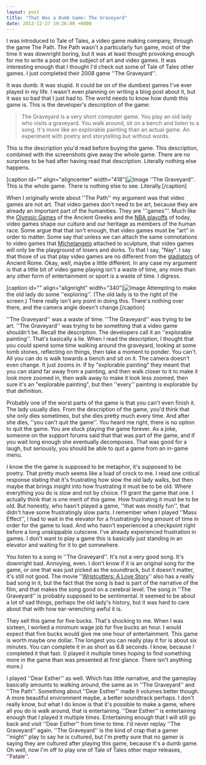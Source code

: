 ```yaml
---
layout: post
title: "That Was a Dumb Game: The Graveyard"
date: 2013-12-27 19:26:00 +0000
---
```

I was introduced to Tale of Tales, a video game making company, through the game The Path. The Path wasn't a particularly fun game, most of the time it was downright boring, but it was at least thought provoking enough for me to write a post on the subject of art and video games. It was interesting enough that I thought I'd check out some of Tale of Tales other games. I just completed their 2008 game ''The Graveyard''.

It was dumb. It was stupid. It could be on of the dumbest games I've ever played in my life. I wasn't even planning on writing a blog post about it, but it was so bad that I just had to. The world needs to know how dumb this game is. This is the developer's description of the game:
<blockquote>The Graveyard is a very short computer game. You play an old lady who visits a graveyard. You walk around, sit on a bench and listen to a song. It's more like an explorable painting than an actual game. An experiment with poetry and storytelling but without words.</blockquote>
This is the description you'd read before buying the game. This description, combined with the screenshots give away the whole game. There are no surprises to be had after having read that description. Literally nothing else happens.

[caption id="" align="aligncenter" width="418"]![Image](/https://www.jackeverett.com/rc_files/g/r/graveyard_main.JPG) ''The Graveyard''. This is the whole game. There is nothing else to see. Literally.[/caption]

When I originally wrote about ''The Path'' my argument was that video games are not art. That video games don't need to be art, because they are already an important part of the humanities. They are '''games'''. Much like the <a href="http://en.wikipedia.org/wiki/Ancient_Olympic_Games">Olympic Games</a> of the Ancient Greeks and the <a href="http://en.wikipedia.org/wiki/NBA_playoffs">NBA playoffs</a> of today, video games shape our culture and our heritage as members of the human race. Some argue that that isn't enough, that video games must be "art" in order to matter. Some say that unless we can attach the same connotations to video games that <a href="http://en.wikipedia.org/wiki/Michelangelo">Michelangelo</a> attached to sculpture, that video games will only be the playground of losers and dorks. To that I say, "Nay". I say that those of us that play video games are no different from the <a href="http://en.wikipedia.org/wiki/Gladiator">gladiators</a> of Ancient Rome. Okay, well, maybe a little different. In any case my argument is that a little bit of video game playing isn't a waste of time, any more than any other form of entertainment or sport is a waste of time. I digress.

[caption id="" align="alignright" width="340"]![Image](/https://www.jackeverett.com/rc_files/g/r/graveyard_offpath.JPG) Attempting to make the old lady do some ''exploring''. (The old lady is to the right of the screen.) There really isn't any point in doing this. There's nothing over there, and the camera angle doesn't change.[/caption]

''The Graveyard'' was a waste of time. ''The Graveyard'' was trying to be art. ''The Graveyard'' was trying to be something that a video game shouldn't be. Recall the description. The developers call it an ''explorable painting''. That's basically a lie. When I read the description, I thought that you could spend some time walking around the graveyard, looking at some tomb stones, reflecting on things, then take a moment to ponder. You can't. All you can do is walk towards a bench and sit on it. The camera doesn't even change. It just zooms in. If by "explorable painting" they meant that you can stand far away from a painting, and then walk closer to it to make it look more zoomed in, then walk away to make it look less zoomed, then sure it's an "explorable painting", but then ''every'' painting is explorable by that definition.

Probably one of the worst parts of the game is that you can't even finish it. The lady usually dies. From the description of the game, you'd think that she only dies sometimes, but she dies pretty much every time. And after she dies, ''you can't quit the game''. You heard me right, there is no option to quit the game. You are stuck playing the game forever. As a joke, someone on the support forums said that that was part of the game, and if you wait long enough she eventually decomposes. That was good for a laugh, but seriously, you should be able to quit a game from an in-game menu.

I know the the game is supposed to be metaphor, it's supposed to be poetry. That pretty much seems like a load of crock to me. I read one critical response stating that it's frustrating how slow the old lady walks, but then maybe that brings insight into how frustrating it must be to be old. Where everything you do is slow and not by choice. I'll grant the game that one. I actually think that is one merit of this game. How frustrating it must be to be old. But honestly, who hasn't played a game, ''that was mostly fun'', that didn't have some frustratingly slow parts. I remember when I played ''Mass Effect'', I had to wait in the elevator for a frustratingly long amount of time in order for the game to load. And who hasn't experienced a checkpoint right before a long unskippable cutscene. I've already experienced frustration in games. I don't want to play a game this is basically just standing in an elevator and waiting for it to get somewhere.

You listen to a song in ''The Graveyard''. It's not a very good song. It's downright bad. Annoying, even. I don't know if it is an original song for the game, or one that was just picked as the soundtrack, but it doesn't matter, it's still not good. The movie ''<a href="http://www.imdb.com/title/tt0477139/">Wristcutters: A Love Story</a>'' also has a really bad song in it, but the fact that the song is bad is part of the narrative of the film, and that makes the song good on a cerebral level. The song in ''The Graveyard'' is probably supposed to be sentimental. It seemed to be about a lot of sad things, perhaps the old lady's history, but it was hard to care about that with how ear-wrenching awful it is.

They sell this game for five bucks. That's shocking to me. When I was sixteen, I worked a minimum wage job for five bucks an hour. I would expect that five bucks would give me one hour of entertainment. This game is worth maybe one dollar. The longest you can really play it for is about six minutes. You can complete it in as short as 6.8 seconds. I know, because I completed it that fast. (I played it multiple times hoping to find something more in the game than was presented at first glance. There isn't anything more.)

I played ''Dear Esther'' as well. Which has little narrative, and the gameplay basically amounts to walking around, the same as in ''The Graveyard'' and ''The Path''. Something about ''Dear Esther'' made it volumes better though. A more beautiful environment maybe, a better soundtrack perhaps. I don't really know, but what I do know is that it's possible to make a game, where all you do is walk around, that is entertaining. ''Dear Esther'' is entertaining enough that I played it multiple times. Entertaining enough that I will still go back and visit ''Dear Esther'' from time to time. I'd never replay ''The Graveyard'' again. ''The Graveyard'' is the kind of crap that a gamer ''might'' play to say he is cultured, but I'm pretty sure that no gamer is saying they are cultured after playing this game, because it's a dumb game. Oh well, now I'm off to play one of Tale of Tales other major releases, ''Fatale''.
